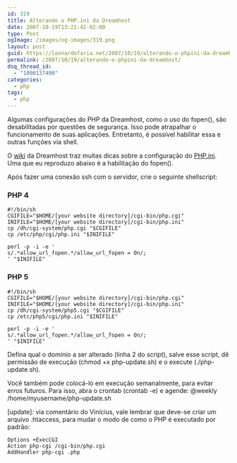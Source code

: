 ```yaml
---
id: 319
title: Alterando o PHP.ini da Dreamhost
date: 2007-10-19T13:21:42-02:00
type: Post
ogImage: /images/og-images/319.png
layout: post
guid: https://leonardofaria.net/2007/10/19/alterando-o-phpini-da-dreamhost/
permalink: /2007/10/19/alterando-o-phpini-da-dreamhost/
dsq_thread_id:
  - "1000137490"
categories:
  - php
tags:
  - php
---
```

Algumas configurações do PHP da Dreamhost, como o uso do fopen(), são desabilitadas por questões de segurança. Isso pode atrapalhar o funcionamento de suas aplicações. Entretanto, é possível habilitar essa e outras funções via shell.

O [wiki](http://wiki.dreamhost.com) da Dreamhost traz muitas dicas sobre a configuração do [PHP.ini](http://wiki.dreamhost.com/index.php/PHP.ini). Uma que eu reproduzo abaixo é a habilitação do fopen().

Após fazer uma conexão ssh com o servidor, crie o seguinte shellscript:

### PHP 4

```shell
#!/bin/sh
CGIFILE="$HOME/[your website directory]/cgi-bin/php.cgi"
INIFILE="$HOME/[your website directory]/cgi-bin/php.ini"
cp /dh/cgi-system/php.cgi "$CGIFILE"
cp /etc/php/cgi/php.ini "$INIFILE"

perl -p -i -e '
s/.*allow_url_fopen.*/allow_url_fopen = On/;
' "$INIFILE"
```

### PHP 5

```shell
#!/bin/sh
CGIFILE="$HOME/[your website directory]/cgi-bin/php.cgi"
INIFILE="$HOME/[your website directory]/cgi-bin/php.ini"
cp /dh/cgi-system/php5.cgi "$CGIFILE"
cp /etc/php5/cgi/php.ini "$INIFILE"

perl -p -i -e '
s/.*allow_url_fopen.*/allow_url_fopen = On/;
' "$INIFILE"
```

Defina qual o domínio a ser alterado (linha 2 do script), salve esse script, dê permissão de execução (chmod +x php-update.sh) e o execute (./php-update.sh).

Você também pode colocá-lo em execução semanalmente, para evitar erros futuros. Para isso, abra o crontab (crontab -e) e agende: @weekly /home/myusername/php-update.sh

[update]: via comentário do Vinícius, vale lembrar que deve-se criar um arquivo .htaccess, para mudar o modo de como o PHP é executado por padrão:

```
Options +ExecCGI
Action php-cgi /cgi-bin/php.cgi
AddHandler php-cgi .php
```

